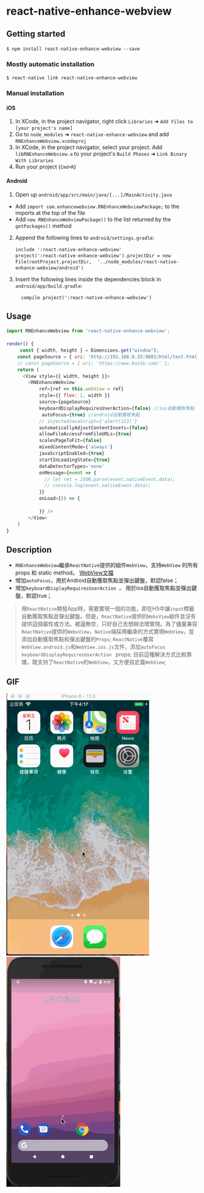 
# react-native-enhance-webview

## Getting started

`$ npm install react-native-enhance-webview --save`

### Mostly automatic installation

`$ react-native link react-native-enhance-webview`

### Manual installation


#### iOS

1. In XCode, in the project navigator, right click `Libraries` ➜ `Add Files to [your project's name]`
2. Go to `node_modules` ➜ `react-native-enhance-webview` and add `RNEnhanceWebview.xcodeproj`
3. In XCode, in the project navigator, select your project. Add `libRNEnhanceWebview.a` to your project's `Build Phases` ➜ `Link Binary With Libraries`
4. Run your project (`Cmd+R`)

#### Android

1. Open up `android/app/src/main/java/[...]/MainActivity.java`
  - Add `import com.enhancewebview.RNEnhanceWebviewPackage;` to the imports at the top of the file
  - Add `new RNEnhanceWebviewPackage()` to the list returned by the `getPackages()` method
2. Append the following lines to `android/settings.gradle`:
  	```
  	include ':react-native-enhance-webview'
  	project(':react-native-enhance-webview').projectDir = new File(rootProject.projectDir, 	'../node_modules/react-native-enhance-webview/android')
  	```
3. Insert the following lines inside the dependencies block in `android/app/build.gradle`:
  	```
      compile project(':react-native-enhance-webview')
  	```

<!--#### Windows
[Read it! :D](https://github.com/ReactWindows/react-native)

1. In Visual Studio add the `RNEnhanceWebview.sln` in `node_modules/react-native-enhance-webview/windows/RNEnhanceWebview.sln` folder to their solution, reference from their app.
2. Open up your `MainPage.cs` app
  - Add `using Enhance.Webview.RNEnhanceWebview;` to the usings at the top of the file
  - Add `new RNEnhanceWebviewPackage()` to the `List<IReactPackage>` returned by the `Packages` method-->


## Usage
```javascript
import RNEnhanceWebview from 'react-native-enhance-webview';

render() {
	 const { width, height } = Dimensions.get("window");
    const pageSource = { uri: 'http://192.168.0.33:8081/html/test.html' };
    // const pageSource = { uri: 'https://www.baidu.com/' };
    return (
      <View style={{ width, height }}>
        <RNEnhanceWebview
            ref={ref => this.webView = ref}
            style={{ flex: 1, width }}
            source={pageSource}
            keyboardDisplayRequiresUserAction={false} //ios自動獲取焦點
	         autoFocus={true} //android自動獲取焦點
            // injectedJavaScript={'alert(123)'}
            automaticallyAdjustContentInsets={false}
            allowFileAccessFromFileURLs={true}
            scalesPageToFit={false}
            mixedContentMode={'always'}
            javaScriptEnabled={true}
            startInLoadingState={true}
            dataDetectorTypes='none'
            onMessage={event => {
              // let ret = JSON.parse(event.nativeEvent.data);
              // console.log(event.nativeEvent.data);
            }}
            onLoad={() => {

            }} />
        </View>
    ) 
}
```

## Description

* `RNEnhanceWebview`繼承`ReactNative`提供的組件`WebView`，支持`WebView` 的所有props 和 static method。 [WebView文檔](https://facebook.github.io/react-native/docs/webview.html)
* 增加`autoFocus`，用於Android自動獲取焦點並彈出鍵盤，默認false；
* 增加`keyboardDisplayRequiresUserAction `， 用於ios自動獲取焦點並彈出鍵盤，默認true；

> 用`ReactNative`開發App時，需要實現一個的功能，即在H5中讓`input`標籤自動獲取焦點並彈出鍵盤。但是，`ReactNative`提供的`WebvView`組件並沒有提供這個屬性或方法。被逼無奈，只好自己去想辦法增實現。為了儘量兼容`ReactNative`提供的`WebvView`，`Native`端採用繼承的方式實現`WebView`，並添加自動獲取焦點和彈出鍵盤的`Props`; `ReactNative`覆寫`WebView.android.js`和`WebView.ios.js`文件，添加`autoFocus ` `keyboardDisplayRequiresUserAction ` props; 目前這種解決方式比較靠譜，既支持了`ReactNative`的`WebView`，又方便自定義`WebView`;

## GIF
![ios效果圖](https://github.com/TryImpossible/react-native-enhance-webview/blob/master/example123/demo/enhance-webview-ios.gif?raw=true)
![android效果圖](https://raw.githubusercontent.com/TryImpossible/react-native-enhance-webview/master/example123/demo/enhance-webview-android.gif)